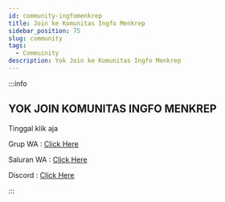 ```yaml
---
id: community-ingfomenkrep
title: Join ke Komunitas Ingfo Menkrep
sidebar_position: 75
slug: community
tags:
  - Commuinity
description: Yok Join ke Komunitas Ingfo Menkrep
---
```


:::info

## YOK JOIN KOMUNITAS INGFO MENKREP

Tinggal klik aja

Grup WA : [Click Here](https://ingfomenkrep.my.id/grup-wa)

Saluran WA : [Click Here](https://ingfomenkrep.my.id/saluran-wa)

Discord : [Click Here](https://ingfomenkrep.my.id/discord)

:::
